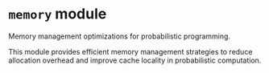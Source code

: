 # `memory` module

Memory management optimizations for probabilistic programming.

This module provides efficient memory management strategies to reduce allocation overhead and improve cache locality in probabilistic computation.
